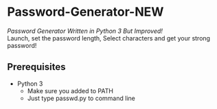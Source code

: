 # Password-Generator-NEW
*Password Generator Written in Python 3 But Improved!*
<br>
Launch, set the password length, Select characters and get your strong password!

## Prerequisites
- Python 3
  - Make sure you added to PATH
  - Just type passwd.py to command line 
